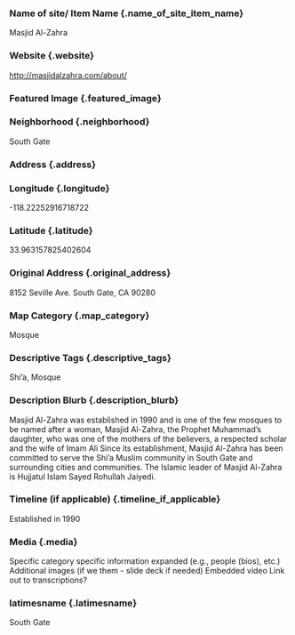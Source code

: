### Name of site/ Item Name {.name_of_site_item_name}
Masjid Al-Zahra

### Website {.website}
http://masjidalzahra.com/about/

### Featured Image {.featured_image}


### Neighborhood {.neighborhood}
South Gate

### Address {.address}
### Longitude {.longitude}
-118.22252916718722
### Latitude {.latitude}
33.963157825402604
### Original Address {.original_address}
8152 Seville Ave. South Gate, CA 90280

### Map Category  {.map_category}
Mosque

### Descriptive Tags {.descriptive_tags}
Shi’a, Mosque

### Description Blurb {.description_blurb}
Masjid Al-Zahra was established in 1990 and is one of the few mosques to be named after a woman, Masjid Al-Zahra, the Prophet Muhammad’s daughter, who was one of the mothers of the believers, a respected scholar and the wife of Imam Ali Since its establishment, Masjid Al-Zahra has been committed to serve the Shi’a Muslim community in South Gate and surrounding cities and communities. The Islamic leader of Masjid Al-Zahra is Hujjatul Islam Sayed Rohullah Jaiyedi.


### Timeline (if applicable) {.timeline_if_applicable}
Established in 1990

### Media  {.media}

Specific category specific information expanded (e.g., people (bios), etc.)
Additional images (if we them - slide deck if needed)
Embedded video
Link out to transcriptions?



### latimesname {.latimesname}
South Gate
